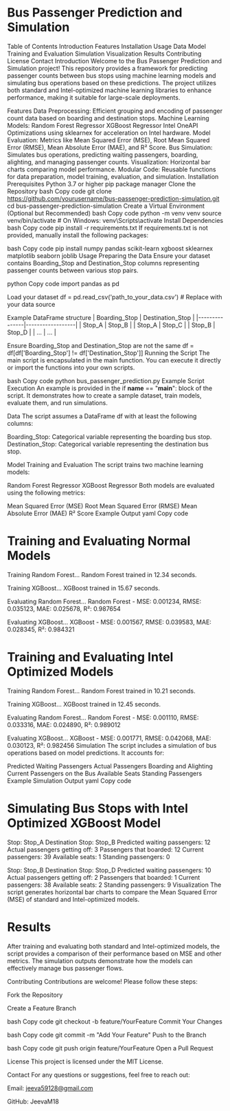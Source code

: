 # **Bus Passenger Prediction and Simulation**


Table of Contents
Introduction
Features
Installation
Usage
Data
Model Training and Evaluation
Simulation
Visualization
Results
Contributing
License
Contact
Introduction
Welcome to the Bus Passenger Prediction and Simulation project! This repository provides a framework for predicting passenger counts between bus stops using machine learning models and simulating bus operations based on these predictions. The project utilizes both standard and Intel-optimized machine learning libraries to enhance performance, making it suitable for large-scale deployments.

Features
Data Preprocessing: Efficient grouping and encoding of passenger count data based on boarding and destination stops.
Machine Learning Models:
Random Forest Regressor
XGBoost Regressor
Intel OneAPI Optimizations using sklearnex for acceleration on Intel hardware.
Model Evaluation: Metrics like Mean Squared Error (MSE), Root Mean Squared Error (RMSE), Mean Absolute Error (MAE), and R² Score.
Bus Simulation: Simulates bus operations, predicting waiting passengers, boarding, alighting, and managing passenger counts.
Visualization: Horizontal bar charts comparing model performance.
Modular Code: Reusable functions for data preparation, model training, evaluation, and simulation.
Installation
Prerequisites
Python 3.7 or higher
pip package manager
Clone the Repository
bash
Copy code
git clone https://github.com/yourusername/bus-passenger-prediction-simulation.git
cd bus-passenger-prediction-simulation
Create a Virtual Environment (Optional but Recommended)
bash
Copy code
python -m venv venv
source venv/bin/activate  # On Windows: venv\Scripts\activate
Install Dependencies
bash
Copy code
pip install -r requirements.txt
If requirements.txt is not provided, manually install the following packages:

bash
Copy code
pip install numpy pandas scikit-learn xgboost sklearnex matplotlib seaborn joblib
Usage
Preparing the Data
Ensure your dataset contains Boarding_Stop and Destination_Stop columns representing passenger counts between various stop pairs.

python
Copy code
import pandas as pd

 Load your dataset
df = pd.read_csv('path_to_your_data.csv')  # Replace with your data source

 Example DataFrame structure
 | Boarding_Stop | Destination_Stop |
 |---------------|------------------|
 | Stop_A        | Stop_B            |
 | Stop_A        | Stop_C            |
 | Stop_B        | Stop_D            |
 | ...           | ...               |

 Ensure Boarding_Stop and Destination_Stop are not the same
df = df[df['Boarding_Stop'] != df['Destination_Stop']]
Running the Script
The main script is encapsulated in the main function. You can execute it directly or import the functions into your own scripts.

bash
Copy code
python bus_passenger_prediction.py
Example Script Execution
An example is provided in the if __name__ == "__main__": block of the script. It demonstrates how to create a sample dataset, train models, evaluate them, and run simulations.

Data
The script assumes a DataFrame df with at least the following columns:

Boarding_Stop: Categorical variable representing the boarding bus stop.
Destination_Stop: Categorical variable representing the destination bus stop.

Model Training and Evaluation
The script trains two machine learning models:

Random Forest Regressor
XGBoost Regressor
Both models are evaluated using the following metrics:

Mean Squared Error (MSE)
Root Mean Squared Error (RMSE)
Mean Absolute Error (MAE)
R² Score
Example Output
yaml
Copy code

# Training and Evaluating Normal Models

Training Random Forest...
Random Forest trained in 12.34 seconds.

Training XGBoost...
XGBoost trained in 15.67 seconds.

Evaluating Random Forest...
Random Forest - MSE: 0.001234, RMSE: 0.035123, MAE: 0.025678, R²: 0.987654

Evaluating XGBoost...
XGBoost - MSE: 0.001567, RMSE: 0.039583, MAE: 0.028345, R²: 0.984321

# Training and Evaluating Intel Optimized Models 

Training Random Forest...
Random Forest trained in 10.21 seconds.

Training XGBoost...
XGBoost trained in 12.45 seconds.

Evaluating Random Forest...
Random Forest - MSE: 0.001110, RMSE: 0.033316, MAE: 0.024890, R²: 0.989012

Evaluating XGBoost...
XGBoost - MSE: 0.001771, RMSE: 0.042068, MAE: 0.030123, R²: 0.982456
Simulation
The script includes a simulation of bus operations based on model predictions. It accounts for:

Predicted Waiting Passengers
Actual Passengers Boarding and Alighting
Current Passengers on the Bus
Available Seats
Standing Passengers
Example Simulation Output
yaml
Copy code

# Simulating Bus Stops with Intel Optimized XGBoost Model 

Stop: Stop_A
Destination Stop: Stop_B
Predicted waiting passengers: 12
Actual passengers getting off: 3
Passengers that boarded: 12
Current passengers: 39
Available seats: 1
Standing passengers: 0

Stop: Stop_B
Destination Stop: Stop_D
Predicted waiting passengers: 10
Actual passengers getting off: 2
Passengers that boarded: 1
Current passengers: 38
Available seats: 2
Standing passengers: 9
Visualization
The script generates horizontal bar charts to compare the Mean Squared Error (MSE) of standard and Intel-optimized models.



# Results
After training and evaluating both standard and Intel-optimized models, the script provides a comparison of their performance based on MSE and other metrics. The simulation outputs demonstrate how the models can effectively manage bus passenger flows.

Contributing
Contributions are welcome! Please follow these steps:

Fork the Repository

Create a Feature Branch


bash
Copy code
git checkout -b feature/YourFeature
Commit Your Changes


bash
Copy code
git commit -m "Add Your Feature"
Push to the Branch


bash
Copy code
git push origin feature/YourFeature
Open a Pull Request


License
This project is licensed under the MIT License.

Contact
For any questions or suggestions, feel free to reach out:


Email: jeeva59128@gmail.com

GitHub: JeevaM18
